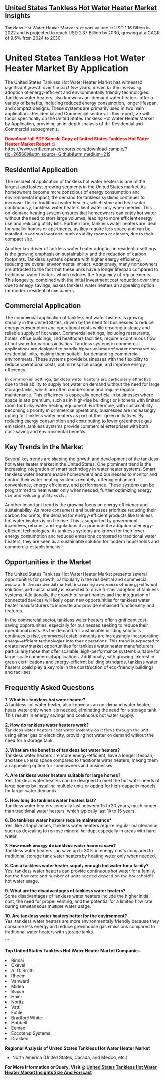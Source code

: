 <h2><a href="https://www.verifiedmarketreports.com/download-sample/?rid=265680&amp;utm_source=Github&amp;utm_medium=219" target="_blank">United States Tankless Hot Water Heater Market</a> Insights</h2><p>Tankless Hot Water Heater Market size was valued at USD 1.16 Billion in 2022 and is projected to reach USD 2.37 Billion by 2030, growing at a CAGR of 9.5% from 2024 to 2030.</p><p> <h1>United States Tankless Hot Water Heater Market By Application</h1> <p>The United States Tankless Hot Water Heater Market has witnessed significant growth over the past few years, driven by the increasing adoption of energy-efficient and environmentally friendly technologies. Tankless water heaters, also known as on-demand water heaters, offer a variety of benefits, including reduced energy consumption, longer lifespan, and compact designs. These systems are primarily used in two main applications: Residential and Commercial sectors. In this report, we will focus specifically on the United States Tankless Hot Water Heater Market by Application, providing an in-depth analysis of the Residential and Commercial subsegments.</p> <p><p><span class=""><span style="color: #ff0000;"><strong>Download Full PDF Sample Copy of United States Tankless Hot Water Heater Market Report</strong> @ </span><a href="https://www.verifiedmarketreports.com/download-sample/?rid=265680&amp;utm_source=Github&amp;utm_medium=219" target="_blank">https://www.verifiedmarketreports.com/download-sample/?rid=265680&amp;utm_source=Github&amp;utm_medium=219</a></span></p></p> <h2>Residential Application</h2> <p>The residential application of tankless hot water heaters is one of the largest and fastest-growing segments in the United States market. As homeowners become more conscious of energy consumption and environmental impact, the demand for tankless systems continues to increase. Unlike traditional water heaters, which store and heat water continuously, tankless water heaters heat water only when needed. This on-demand heating system ensures that homeowners can enjoy hot water without the need to store large volumes, leading to more efficient energy use and reducing utility bills. Furthermore, tankless water heaters are ideal for smaller homes or apartments, as they require less space and can be installed in various locations, such as utility rooms or closets, due to their compact size.</p> <p>Another key driver of tankless water heater adoption in residential settings is the growing emphasis on sustainability and the reduction of carbon footprints. Tankless systems operate with higher energy efficiency, reducing the overall environmental impact. Additionally, many homeowners are attracted to the fact that these units have a longer lifespan compared to traditional water heaters, which reduces the frequency of replacements. This longevity, combined with the initial investment cost reduction over time due to energy savings, makes tankless water heaters an appealing option for modern residential consumers.</p> <h2>Commercial Application</h2> <p>The commercial application of tankless hot water heaters is growing steadily in the United States, driven by the need for businesses to reduce energy consumption and operational costs while ensuring a steady and reliable supply of hot water. Commercial settings, including restaurants, hotels, office buildings, and healthcare facilities, require a continuous flow of hot water for various activities. Tankless systems in commercial applications are designed to handle higher volumes of water compared to residential units, making them suitable for demanding commercial environments. These systems provide businesses with the flexibility to reduce operational costs, optimize space usage, and improve energy efficiency.</p> <p>In commercial settings, tankless water heaters are particularly attractive due to their ability to supply hot water on demand without the need for large storage tanks, which are often cumbersome and require regular maintenance. This efficiency is especially beneficial in businesses where space is at a premium, such as in high-rise buildings or kitchens with limited room for bulky water heating equipment. Furthermore, with sustainability becoming a priority in commercial operations, businesses are increasingly opting for tankless water heaters as part of their green initiatives. By reducing energy consumption and contributing to lower greenhouse gas emissions, tankless systems provide commercial enterprises with both cost-saving and environmental benefits.</p> <h2>Key Trends in the Market</h2> <p>Several key trends are shaping the growth and development of the tankless hot water heater market in the United States. One prominent trend is the increasing integration of smart technology in water heater systems. Smart tankless water heaters enable homeowners and businesses to monitor and control their water heating systems remotely, offering enhanced convenience, energy efficiency, and performance. These systems can be programmed to heat water only when needed, further optimizing energy use and reducing utility costs.</p> <p>Another important trend is the growing focus on energy efficiency and sustainability. As more consumers and businesses prioritize reducing their carbon footprints, the demand for energy-efficient products like tankless hot water heaters is on the rise. This is supported by government incentives, rebates, and regulations that promote the adoption of energy-efficient technologies. As tankless systems are known for their lower energy consumption and reduced emissions compared to traditional water heaters, they are seen as a sustainable solution for modern households and commercial establishments.</p> <h2>Opportunities in the Market</h2> <p>The United States Tankless Hot Water Heater Market presents several opportunities for growth, particularly in the residential and commercial sectors. In the residential market, increasing awareness of energy-efficient solutions and sustainability is expected to drive further adoption of tankless systems. Additionally, the growth of smart homes and the integration of connected devices will likely open new opportunities for tankless water heater manufacturers to innovate and provide enhanced functionality and features.</p> <p>In the commercial sector, tankless water heaters offer significant cost-saving opportunities, especially for businesses seeking to reduce their operational costs. As the demand for sustainable building solutions continues to rise, commercial establishments are increasingly incorporating energy-efficient technologies into their operations. This trend is expected to create new market opportunities for tankless water heater manufacturers, particularly those that offer scalable, high-performance systems suitable for large-scale commercial applications. Additionally, with growing interest in green certifications and energy-efficient building standards, tankless water heaters could play a key role in the construction of eco-friendly buildings and facilities.</p> <h2>Frequently Asked Questions</h2> <p><strong>1. What is a tankless hot water heater?</strong><br> A tankless hot water heater, also known as an on-demand water heater, heats water only when it is needed, eliminating the need for a storage tank. This results in energy savings and continuous hot water supply.</p> <p><strong>2. How do tankless water heaters work?</strong><br> Tankless water heaters heat water instantly as it flows through the unit using either gas or electricity, providing hot water on demand without the need for a storage tank.</p> <p><strong>3. What are the benefits of tankless hot water heaters?</strong><br> Tankless water heaters are more energy-efficient, have a longer lifespan, and take up less space compared to traditional water heaters, making them an appealing option for homeowners and businesses.</p> <p><strong>4. Are tankless water heaters suitable for large homes?</strong><br> Yes, tankless water heaters can be designed to meet the hot water needs of large homes by installing multiple units or opting for high-capacity models for larger water demands.</p> <p><strong>5. How long do tankless water heaters last?</strong><br> Tankless water heaters generally last between 15 to 20 years, much longer than traditional water heaters, which typically last 10 to 15 years.</p> <p><strong>6. Do tankless water heaters require maintenance?</strong><br> Yes, like all appliances, tankless water heaters require regular maintenance, such as descaling to remove mineral buildup, especially in areas with hard water.</p> <p><strong>7. How much energy do tankless water heaters save?</strong><br> Tankless water heaters can save up to 30% in energy costs compared to traditional storage tank water heaters by heating water only when needed.</p> <p><strong>8. Can a tankless water heater supply enough hot water for a family?</strong><br> Yes, tankless water heaters can provide continuous hot water for a family, but the flow rate and number of units needed depend on the household's hot water usage.</p> <p><strong>9. What are the disadvantages of tankless water heaters?</strong><br> Some disadvantages of tankless water heaters include the higher initial cost, the need for proper venting, and the potential for a limited flow rate during simultaneous multiple water usage.</p> <p><strong>10. Are tankless water heaters better for the environment?</strong><br> Yes, tankless water heaters are more environmentally friendly because they consume less energy and reduce greenhouse gas emissions compared to traditional water heaters with storage tanks.</p> ```</p><p><strong>Top United States Tankless Hot Water Heater Market Companies</strong></p><div data-test-id=""><p><li>Rinnai</li><li> Ckevel</li><li> A. O. Smith</li><li> Rheem</li><li> Vanward</li><li> Midea</li><li> Bosch</li><li> Haier</li><li> Noritz</li><li> Vatti</li><li> Fotile</li><li> Bradford White</li><li> Hubbell</li><li> Eemax</li><li> Eccotemp Systems</li><li> Drakken</li></p><div><strong>Regional Analysis of&nbsp;United States Tankless Hot Water Heater Market</strong></div><ul><li dir="ltr"><p dir="ltr">North America&nbsp;(United States, Canada, and Mexico, etc.)</p></li></ul><p><strong>For More Information or Query, Visit @&nbsp;</strong><strong><a href="https://www.verifiedmarketreports.com/product/tankless-hot-water-heater-market/?utm_source=Github&amp;utm_medium=219" target="_blank">United States Tankless Hot Water Heater Market Insights Size And Forecast</a></strong></p></div>
